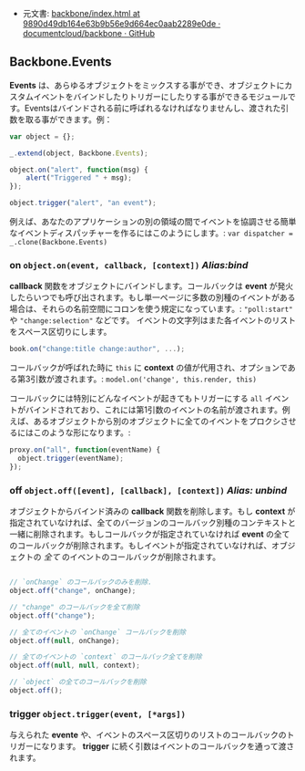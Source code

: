 +  元文書: [backbone/index.html at 9890d49db164e63b9b56e9d664ec0aab2289e0de · documentcloud/backbone · GitHub](https://github.com/documentcloud/backbone/blob/9890d49db164e63b9b56e9d664ec0aab2289e0de/index.html "backbone/index.html at 9890d49db164e63b9b56e9d664ec0aab2289e0de · documentcloud/backbone · GitHub")

## Backbone.Events

**Events** は、あらゆるオブジェクトをミックスする事ができ、オブジェクトにカスタムイベントをバインドしたりトリガーにしたりする事ができるモジュールです。Eventsはバインドされる前に呼ばれるなければなりませんし、渡された引数を取る事ができます。例：

```javascript
var object = {};

_.extend(object, Backbone.Events);

object.on("alert", function(msg) {
    alert("Triggered " + msg);
});

object.trigger("alert", "an event");
```

例えば、あなたのアプリケーションの別の領域の間でイベントを協調させる簡単なイベントディスパッチャーを作るにはこのようにします。: `var dispatcher = _.clone(Backbone.Events)`

### on `object.on(event, callback, [context])` _Alias:bind_

**callback** 関数をオブジェクトにバインドします。コールバックは **event** が発火したらいつでも呼び出されます。もし単一ページに多数の別種のイベントがある場合は、それらの名前空間にコロンを使う規定になっています。: `"poll:start"` や `"change:selection"` などです。
イベントの文字列はまた各イベントのリストをスペース区切りにします。

```javascript
book.on("change:title change:author", ...);
```
コールバックが呼ばれた時に `this` に **context** の値が代用され、オプションである第3引数が渡されます。: `model.on('change', this.render, this)`

コールバックには特別にどんなイベントが起きてもトリガーにする `all` イベントがバインドされており、これには第1引数のイベントの名前が渡されます。例えば、あるオブジェクトから別のオブジェクトに全てのイベントをプロクシさせるにはこのような形になります。:

```javascript
proxy.on("all", function(eventName) {
  object.trigger(eventName);
});
```

### off `object.off([event], [callback], [context])` _Alias: unbind_

オブジェクトからバインド済みの **callback** 関数を削除します。もし **context** が指定されていなければ、全てのバージョンのコールバック別種のコンテキストと一緒に削除されます。もしコールバックが指定されていなければ **event** の全てのコールバックが削除されます。もしイベントが指定されていなければ、オブジェクトの _全て_ のイベントのコールバックが削除されます。

```javascript

// `onChange` のコールバックのみを削除.
object.off("change", onChange);

// "change" のコールバックを全て削除
object.off("change");

// 全てのイベントの `onChange` コールバックを削除
object.off(null, onChange);

// 全てのイベントの `context` のコールバック全てを削除
object.off(null, null, context);

// `object` の全てのコールバックを削除
object.off();
```

### trigger `object.trigger(event, [*args])`

与えられた **evente** や、イベントのスペース区切りのリストのコールバックのトリガーになります。 **trigger** に続く引数はイベントのコールバックを通って渡されます。
